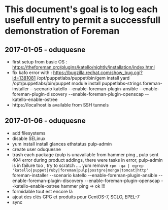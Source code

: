 # This document's goal is to log each usefull entry to permit a successfull demonstration of Foreman

## 2017-01-05 - oduquesne
- first setup from basic OS : https://theforeman.org/plugins/katello/nightly/installation/index.html
- fix kafo error with : https://bugzilla.redhat.com/show_bug.cgi?id=1381081
    /opt/puppetlabs/puppet/bin/gem install yard
    /opt/puppetlabs/bin/puppet module install puppetlabs-strings
    foreman-installer --scenario katello --enable-foreman-plugin-ansible --enable-foreman-plugin-discovery --enable-foreman-plugin-openscap  --katello-enable-ostree
- https://localhost is available from SSH tunnels

## 2017-01-06 - oduquesne
- add filesystems
- disable SELinux
-   yum install install glances ethstatus pulp-admin
- create user oduquesne
- trash each package (pulp is unavailable from hammer ping , pulp sent 404 error during product addings, there were tasks in error, pulp-admin is in failure too , try to scratch ....
    yum remove `rpm -qa | egrep 'katello|puppet|ruby|foreman|pulp|postgre|mongo|tomcat|http'`
    foreman-installer --scenario katello --enable-foreman-plugin-ansible --enable-foreman-plugin-discovery --enable-foreman-plugin-openscap  --katello-enable-ostree
    hammer ping => ok !!!
- formidable tout est encore là
- ajout des clés GPG et produits pour CentOS-7, SCLO, EPEL-7
- sync

